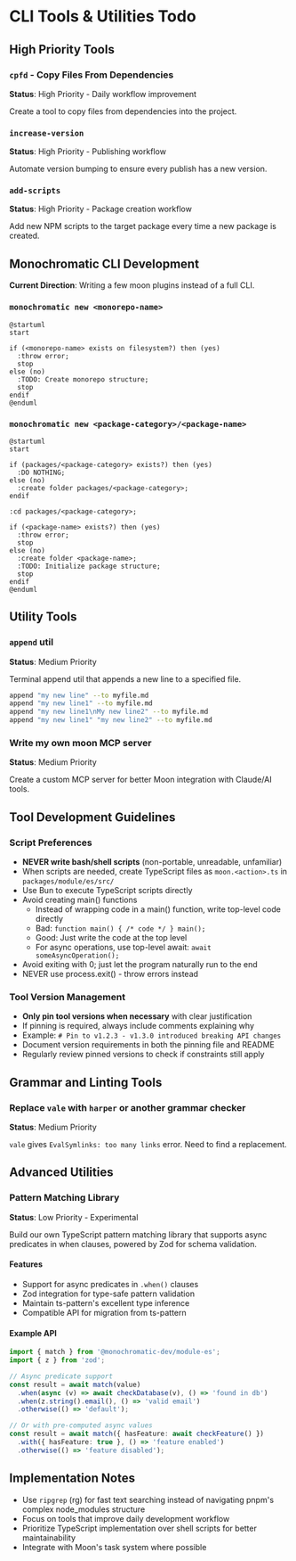# CLI Tools & Utilities Todo

## High Priority Tools

### `cpfd` - Copy Files From Dependencies
**Status**: High Priority - Daily workflow improvement

Create a tool to copy files from dependencies into the project.

### `increase-version` 
**Status**: High Priority - Publishing workflow

Automate version bumping to ensure every publish has a new version.

### `add-scripts`
**Status**: High Priority - Package creation workflow

Add new NPM scripts to the target package every time a new package is created.

## Monochromatic CLI Development

**Current Direction**: Writing a few moon plugins instead of a full CLI.

### `monochromatic new <monorepo-name>`

```plantuml
@startuml
start

if (<monorepo-name> exists on filesystem?) then (yes)
  :throw error;
  stop
else (no)
  :TODO: Create monorepo structure;
  stop
endif
@enduml
```

### `monochromatic new <package-category>/<package-name>`

```plantuml
@startuml
start

if (packages/<package-category> exists?) then (yes)
  :DO NOTHING;
else (no)
  :create folder packages/<package-category>;
endif

:cd packages/<package-category>;

if (<package-name> exists?) then (yes)
  :throw error;
  stop
else (no)
  :create folder <package-name>;
  :TODO: Initialize package structure;
  stop
endif
@enduml
```

## Utility Tools

### `append` util
**Status**: Medium Priority

Terminal append util that appends a new line to a specified file.

```bash
append "my new line" --to myfile.md
append "my new line1" --to myfile.md
append "my new line1\nMy new line2" --to myfile.md
append "my new line1" "my new line2" --to myfile.md
```

### Write my own moon MCP server
**Status**: Medium Priority

Create a custom MCP server for better Moon integration with Claude/AI tools.

## Tool Development Guidelines

### Script Preferences
- **NEVER write bash/shell scripts** (non-portable, unreadable, unfamiliar)
- When scripts are needed, create TypeScript files as `moon.<action>.ts` in `packages/module/es/src/`
- Use Bun to execute TypeScript scripts directly
- Avoid creating main() functions
  - Instead of wrapping code in a main() function, write top-level code directly
  - Bad: `function main() { /* code */ } main();`
  - Good: Just write the code at the top level
  - For async operations, use top-level await: `await someAsyncOperation();`
- Avoid exiting with 0; just let the program naturally run to the end
- NEVER use process.exit() - throw errors instead

### Tool Version Management
- **Only pin tool versions when necessary** with clear justification
- If pinning is required, always include comments explaining why
- Example: `# Pin to v1.2.3 - v1.3.0 introduced breaking API changes`
- Document version requirements in both the pinning file and README
- Regularly review pinned versions to check if constraints still apply

## Grammar and Linting Tools

### Replace `vale` with `harper` or another grammar checker
**Status**: Medium Priority

`vale` gives `EvalSymlinks: too many links` error. Need to find a replacement.

## Advanced Utilities

### Pattern Matching Library
**Status**: Low Priority - Experimental

Build our own TypeScript pattern matching library that supports async predicates in when clauses, powered by Zod for schema validation.

#### Features
- Support for async predicates in `.when()` clauses
- Zod integration for type-safe pattern validation
- Maintain ts-pattern's excellent type inference
- Compatible API for migration from ts-pattern

#### Example API
```typescript
import { match } from '@monochromatic-dev/module-es';
import { z } from 'zod';

// Async predicate support
const result = await match(value)
  .when(async (v) => await checkDatabase(v), () => 'found in db')
  .when(z.string().email(), () => 'valid email')
  .otherwise(() => 'default');

// Or with pre-computed async values
const result = await match({ hasFeature: await checkFeature() })
  .with({ hasFeature: true }, () => 'feature enabled')
  .otherwise(() => 'feature disabled');
```

## Implementation Notes

- Use `ripgrep` (rg) for fast text searching instead of navigating pnpm's complex node_modules structure
- Focus on tools that improve daily development workflow
- Prioritize TypeScript implementation over shell scripts for better maintainability
- Integrate with Moon's task system where possible